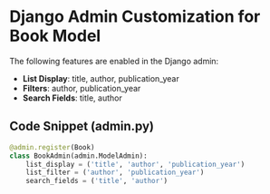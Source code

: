 # Django Admin Customization for Book Model

The following features are enabled in the Django admin:

- **List Display**: title, author, publication_year
- **Filters**: author, publication_year
- **Search Fields**: title, author

## Code Snippet (admin.py)
```python
@admin.register(Book)
class BookAdmin(admin.ModelAdmin):
    list_display = ('title', 'author', 'publication_year')
    list_filter = ('author', 'publication_year')
    search_fields = ('title', 'author')
